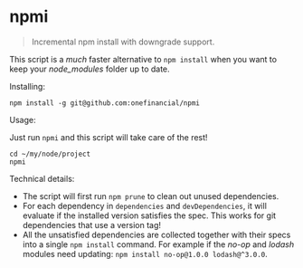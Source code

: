 # npmi
> Incremental npm install with downgrade support.

This script is a *much* faster alternative to `npm install` when you want to keep your *node_modules* folder up to date.

Installing:

```shell
npm install -g git@github.com:onefinancial/npmi
```

Usage:

Just run `npmi` and this script will take care of the rest!

```shell
cd ~/my/node/project
npmi
```


Technical details:

- The script will first run `npm prune` to clean out unused dependencies.
- For each dependency in `dependencies` and `devDependencies`, it will evaluate if the installed version satisfies the spec. This works for git dependencies that use a version tag!
- All the unsatisfied dependencies are collected together with their specs into a single `npm install` command. For example if the *no-op* and *lodash* modules need updating: `npm install no-op@1.0.0 lodash@^3.0.0`.
